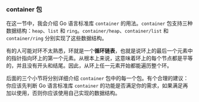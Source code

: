 ### container 包

在这一节中，我会介绍 Go 语言标准库 `container` 的用法。`container` 包支持三种数据结构：`heap`、`list` 和 `ring`。`container/heap`、`container/list` 和 `container/ring` 分别实现了这些数据结构。

有的人可能对环不太熟悉，环就是一个**循环链表**，也就是说环上的最后一个元素中的指针指向环上的第一个元素。从根本上来说，这意味着环上的每个节点都是平等的，并且没有开头和结尾。因此，从环上任一元素开始都能遍历整个环。

后面的三个小节将分别详细介绍 `container` 包中的每一个包。有个合理的建议：你应该先判断 Go 语言标准库 `container` 的功能是否满足你的需求，如果满足再加以使用，否则你应该使用自己实现的数据结构。